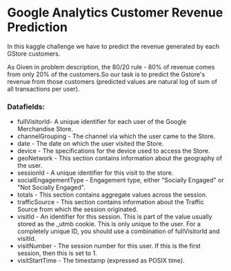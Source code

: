 # Google Analytics Customer Revenue Prediction
In this kaggle challenge we have to predict the revenue generated by each GStore customers.

As Given in problem description, the 80/20 rule - 80% of revenue comes from only 20% of the customers.So our task is to predict the Gstore's revenue from those customers (predicted values are natural log of sum of all transactions per user).

### Datafields:

* fullVisitorId- A unique identifier for each user of the Google Merchandise Store.
* channelGrouping - The channel via which the user came to the Store.
* date - The date on which the user visited the Store.
* device - The specifications for the device used to access the Store.
* geoNetwork - This section contains information about the geography of the user.
* sessionId - A unique identifier for this visit to the store.
* socialEngagementType - Engagement type, either "Socially Engaged" or "Not Socially Engaged".
* totals - This section contains aggregate values across the session.
* trafficSource - This section contains information about the Traffic Source from which the session originated.
* visitId - An identifier for this session. This is part of the value usually stored as the _utmb cookie. This is only unique to the user. For a completely unique ID, you should use a combination of fullVisitorId and visitId.
* visitNumber - The session number for this user. If this is the first session, then this is set to 1.
* visitStartTime - The timestamp (expressed as POSIX time).




